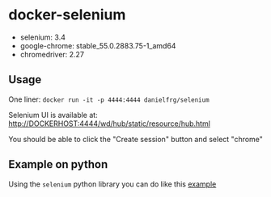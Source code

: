 docker-selenium
===============

* selenium: 3.4
* google-chrome: stable_55.0.2883.75-1_amd64
* chromedriver: 2.27

## Usage

One liner: `docker run -it -p 4444:4444 danielfrg/selenium`

Selenium UI is available at:
[http://DOCKERHOST:4444/wd/hub/static/resource/hub.html](http://DOCKERHOST:4444/wd/hub/static/resource/hub.html)

You should be able to click the "Create session" button and select "chrome"

## Example on python

Using the `selenium` python library you can do like this
[example](http://nbviewer.ipython.org/github/danielfrg/docker-selenium/blob/master/example/notebook.ipynb)
